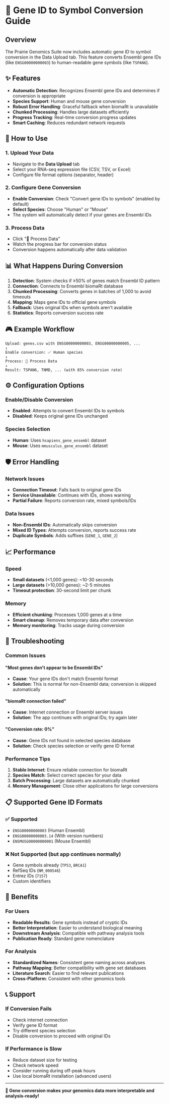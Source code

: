 # 🧬 Gene ID to Symbol Conversion Guide

## Overview

The Prairie Genomics Suite now includes automatic gene ID to symbol conversion in the Data Upload tab. This feature converts Ensembl gene IDs (like `ENSG00000000003`) to human-readable gene symbols (like `TSPAN6`).

## ✨ Features

- **Automatic Detection**: Recognizes Ensembl gene IDs and determines if conversion is appropriate
- **Species Support**: Human and mouse gene conversion
- **Robust Error Handling**: Graceful fallback when biomaRt is unavailable
- **Chunked Processing**: Handles large datasets efficiently
- **Progress Tracking**: Real-time conversion progress updates
- **Smart Caching**: Reduces redundant network requests

## 🎯 How to Use

### 1. Upload Your Data
- Navigate to the **Data Upload** tab
- Select your RNA-seq expression file (CSV, TSV, or Excel)
- Configure file format options (separator, header)

### 2. Configure Gene Conversion
- **Enable Conversion**: Check "Convert gene IDs to symbols" (enabled by default)
- **Select Species**: Choose "Human" or "Mouse" 
- The system will automatically detect if your genes are Ensembl IDs

### 3. Process Data
- Click "🚀 Process Data"
- Watch the progress bar for conversion status
- Conversion happens automatically after data validation

## 📊 What Happens During Conversion

1. **Detection**: System checks if ≥50% of genes match Ensembl ID pattern
2. **Connection**: Connects to Ensembl biomaRt database
3. **Chunked Processing**: Converts genes in batches of 1,000 to avoid timeouts
4. **Mapping**: Maps gene IDs to official gene symbols
5. **Fallback**: Uses original IDs when symbols aren't available
6. **Statistics**: Reports conversion success rate

## 🎮 Example Workflow

```
Upload: genes.csv with ENSG00000000003, ENSG00000000005, ...
↓
Enable conversion: ✅ Human species
↓
Process: 🚀 Process Data
↓
Result: TSPAN6, TNMD, ... (with 85% conversion rate)
```

## ⚙️ Configuration Options

### Enable/Disable Conversion
- **Enabled**: Attempts to convert Ensembl IDs to symbols
- **Disabled**: Keeps original gene IDs unchanged

### Species Selection
- **Human**: Uses `hsapiens_gene_ensembl` dataset
- **Mouse**: Uses `mmusculus_gene_ensembl` dataset

## 🛡️ Error Handling

### Network Issues
- **Connection Timeout**: Falls back to original gene IDs
- **Service Unavailable**: Continues with IDs, shows warning
- **Partial Failure**: Reports conversion rate, mixed symbols/IDs

### Data Issues
- **Non-Ensembl IDs**: Automatically skips conversion
- **Mixed ID Types**: Attempts conversion, reports success rate
- **Duplicate Symbols**: Adds suffixes (`GENE_1`, `GENE_2`)

## 📈 Performance

### Speed
- **Small datasets** (<1,000 genes): ~10-30 seconds
- **Large datasets** (>10,000 genes): ~2-5 minutes
- **Timeout protection**: 30-second limit per chunk

### Memory
- **Efficient chunking**: Processes 1,000 genes at a time
- **Smart cleanup**: Removes temporary data after conversion
- **Memory monitoring**: Tracks usage during conversion

## 🔧 Troubleshooting

### Common Issues

#### "Most genes don't appear to be Ensembl IDs"
- **Cause**: Your gene IDs don't match Ensembl format
- **Solution**: This is normal for non-Ensembl data; conversion is skipped automatically

#### "biomaRt connection failed"
- **Cause**: Internet connection or Ensembl server issues
- **Solution**: The app continues with original IDs; try again later

#### "Conversion rate: 0%"
- **Cause**: Gene IDs not found in selected species database
- **Solution**: Check species selection or verify gene ID format

### Performance Tips

1. **Stable Internet**: Ensure reliable connection for biomaRt
2. **Species Match**: Select correct species for your data
3. **Batch Processing**: Large datasets are automatically chunked
4. **Memory Management**: Close other applications for large conversions

## 📋 Supported Gene ID Formats

### ✅ Supported
- `ENSG00000000003` (Human Ensembl)
- `ENSG00000000003.14` (With version numbers)
- `ENSMUSG00000000001` (Mouse Ensembl)

### ❌ Not Supported (but app continues normally)
- Gene symbols already (`TP53`, `BRCA1`)
- RefSeq IDs (`NM_000546`)
- Entrez IDs (`7157`)
- Custom identifiers

## 🎯 Benefits

### For Users
- **Readable Results**: Gene symbols instead of cryptic IDs
- **Better Interpretation**: Easier to understand biological meaning
- **Downstream Analysis**: Compatible with pathway analysis tools
- **Publication Ready**: Standard gene nomenclature

### For Analysis
- **Standardized Names**: Consistent gene naming across analyses
- **Pathway Mapping**: Better compatibility with gene set databases
- **Literature Search**: Easier to find relevant publications
- **Cross-Platform**: Consistent with other genomics tools

## 📞 Support

### If Conversion Fails
- Check internet connection
- Verify gene ID format
- Try different species selection
- Disable conversion to proceed with original IDs

### If Performance is Slow
- Reduce dataset size for testing
- Check network speed
- Consider running during off-peak hours
- Use local biomaRt installation (advanced users)

---

**🧬 Gene conversion makes your genomics data more interpretable and analysis-ready!**